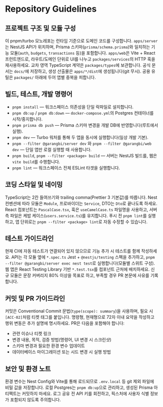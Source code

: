 # Repository Guidelines

## 프로젝트 구조 및 모듈 구성
이 pnpm/turbo 모노레포는 런타임 기준으로 도메인 코드를 구성합니다. `apps/server`는 NestJS API가 위치하며, Prisma 스키마(`prisma/schema.prisma`)와 일치하는 기능 모듈(`auth`, `budgets`, `transactions` 등)을 포함합니다. `apps/web`은 Vite + React 프런트엔드로, 라우트/도메인 단위로 UI를 나누고 `packages/services`의 HTTP 훅을 재사용하세요. 교차 영역 TypeScript 계약은 `packages/types`에 보관합니다. 공식 문서는 `docs/`에 저장하고, 생성 산출물은 `apps/*/dist`에 생성됩니다(git 무시). 공용 유틸은 `packages/` 아래에 두어 앱별 중복을 피합니다.

## 빌드, 테스트, 개발 명령어
- `pnpm install` — 워크스페이스 의존성을 단일 락파일로 설치합니다.
- `pnpm db:up` / `pnpm db:down` — `docker-compose.yml`의 Postgres 컨테이너를 시작/중지합니다.
- `pnpm prisma db push` — Prisma 스키마 변경을 개발 DB에 반영합니다(루트에서 실행).
- `pnpm dev` — Turbo 워처를 통해 두 앱을 동시에 실행합니다(일상 개발 기본).
- `pnpm --filter @garangbi/server dev` 와 `pnpm --filter @garangbi/web dev` — 단일 앱만 로컬 실행할 때 사용합니다.
- `pnpm build`, `pnpm --filter <package> build` — 서버는 NestJS 빌드를, 웹은 `vite build`를 수행합니다.
- `pnpm lint` — 워크스페이스 전체 ESLint 타겟을 실행합니다.

## 코딩 스타일 및 네이밍
TypeScript는 2칸 들여쓰기와 trailing comma(Prettier 3 기본값)를 따릅니다. Nest 컨벤션에 따라 모듈은 `Module`, 프로바이더는 `Service`, DTO는 `Dto`로 끝나도록 하세요. React 컴포넌트는 `PascalCase.tsx`, 훅은 `useCamelCase.ts` 파일명을 사용하고, 서버 측 파일은 케밥 케이스(`users.service.ts`)를 유지합니다. 푸시 전 `pnpm lint`를 실행하고, 앱 단위로는 `pnpm --filter <package> lint`로 자동 수정할 수 있습니다.

## 테스트 가이드라인
현재 CI에 자동 테스트가 연결되어 있지 않으므로 기능 추가 시 테스트를 함께 작성하세요. API는 각 모듈 옆에 `*.spec.ts` Jest + `@nestjs/testing` 스펙을 추가하고, `pnpm --filter @garangbi/server exec nest test`로 실행합니다(모듈별 스위트 구성). 웹 앱은 React Testing Library 기반 `*.test.tsx`를 컴포넌트 근처에 배치하세요. 신규 모듈은 문장 커버리지 80% 이상을 목표로 하고, 부족할 경우 PR 본문에 사유를 기록합니다.

## 커밋 및 PR 가이드라인
커밋은 Conventional Commit 문법(`type(scope): summary`)을 사용하며, 필요 시 `[ACC-02]`처럼 티켓 태그를 붙입니다. 명령형, 현재형으로 72자 이내 요약을 작성하고 행위 변동은 추가 설명에 명시하세요. PR은 다음을 포함해야 합니다:
- 관련 이슈나 티켓 링크
- 변경 내용, 목적, 검증 방법(명령어, UI 변경 시 스크린샷)
- 스키마 변경과 필요한 환경 변수 업데이트
- 데이터베이스 마이그레이션 또는 시드 변경 시 실행 방법

## 보안 및 환경 노트
환경 변수는 Nest Config와 Vite를 통해 로드되므로 `.env.local` 등 git 제외 파일에 비밀 값을 저장합니다. 로컬 Postgres는 `pnpm db:up`으로 관리하고, 생성된 Prisma 아티팩트는 커밋하지 마세요. 로그 공유 전 API 키를 회전하고, 픽스처에 사용자 식별 정보가 포함되지 않도록 주의합니다.
